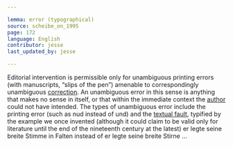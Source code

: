 ```yaml
---

lemma: error (typographical)
source: scheibe_on_1995
page: 172
language: English
contributor: jesse
last_updated_by: jesse

---
```

Editorial intervention is permissible only for unambiguous printing errors (with manuscripts, “slips of the pen”) amenable to correspondingly unambiguous [correction](correction.html). An unambiguous error in this sense is anything that makes no sense in itself, or that within the immediate context the [author](author.html) could not have intended. The types of unambiguous error include the printing error (such as nud instead of und) and the [textual fault](textualFault.html), typified by the example we once invented (although it could claim to be valid only for literature until the end of the nineteenth century at the latest)  er legte seine breite Stimme in Falten instead of er legte seine breite Stirne … 
